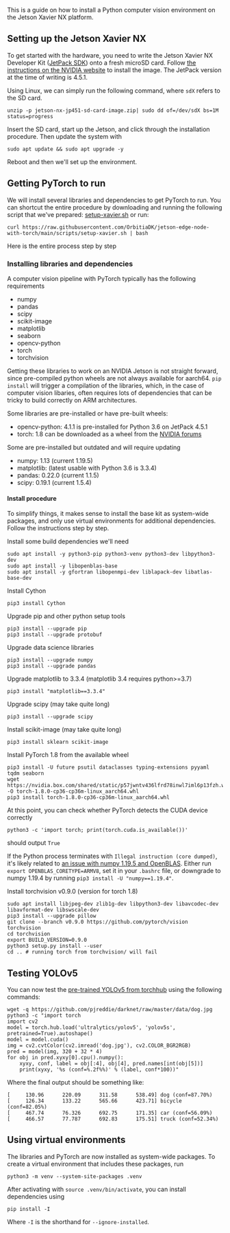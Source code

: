 This is a guide on how to install a Python computer vision environment on the Jetson Xavier NX platform.

## Setting up the Jetson Xavier NX

To get started with the hardware, you need to write the Jetson Xavier NX Developer Kit ([JetPack SDK](https://developer.nvidia.com/embedded/jetpack)) onto a fresh microSD card.
Follow [the instructions on the NVIDIA website](https://developer.nvidia.com/embedded/learn/get-started-jetson-xavier-nx-devkit) to install the image.
The JetPack version at the time of writing is 4.5.1.


Using Linux, we can simply run the following command, where `sdX` refers to the SD card.

	unzip -p jetson-nx-jp451-sd-card-image.zip| sudo dd of=/dev/sdX bs=1M status=progress

Insert the SD card, start up the Jetson, and click through the installation procedure.
Then update the system with

	sudo apt update && sudo apt upgrade -y

Reboot and then we'll set up the environment.

## Getting PyTorch to run

We will install several libraries and dependencies to get PyTorch to run.
You can shortcut the entire procedure by downloading and running the following script that we've prepared: [setup-xavier.sh](https://github.com/cognitivexr/edge-node/blob/main/scripts/setup-xavier.sh) or run:

	curl https://raw.githubusercontent.com/OrbitiaDK/jetson-edge-node-with-torch/main/scripts/setup-xavier.sh | bash

Here is the entire process step by step

### Installing libraries and dependencies

A computer vision pipeline with PyTorch typically has the following requirements

* numpy
* pandas
* scipy
* scikit-image
* matplotlib
* seaborn
* opencv-python
* torch
* torchvision

Getting these libraries to work on an NVIDIA Jetson is not straight forward, since pre-compiled python wheels are not always available for aarch64. `pip install` will trigger a compilation of the libraries, which, in the case of computer vision libaries, often requires lots of dependencies that can be tricky to build correctly on ARM architectures.

Some libraries are pre-installed or have pre-built wheels:
* opencv-python: 4.1.1 is pre-installed for Python 3.6 on JetPack 4.5.1
* torch: 1.8 can be downloaded as a wheel from the [NVIDIA forums](https://forums.developer.nvidia.com/t/pytorch-for-jetson-version-1-8-0-now-available/72048)

Some are pre-installed but outdated and will require updating

* numpy: 1.13 (current 1.19.5)
* matplotlib: (latest usable with Python 3.6 is 3.3.4)
* pandas: 0.22.0 (current 1.1.5)
* scipy: 0.19.1 (current 1.5.4)

#### Install procedure

To simplify things, it makes sense to install the base kit as system-wide packages, and only use virtual environments for additional dependencies. 
Follow the instructions step by step.

Install some build dependencies we'll need

	sudo apt install -y python3-pip python3-venv python3-dev libpython3-dev
	sudo apt install -y libopenblas-base
	sudo apt install -y gfortran libopenmpi-dev liblapack-dev libatlas-base-dev

Install Cython

	pip3 install Cython

Upgrade pip and other python setup tools

	pip3 install --upgrade pip
	pip3 install --upgrade protobuf

Upgrade data science libraries

	pip3 install --upgrade numpy
	pip3 install --upgrade pandas

Upgrade matplotlib to 3.3.4 (matplotlib 3.4 requires python>=3.7)

	pip3 install "matplotlib==3.3.4"

Upgrade scipy (may take quite long)

	pip3 install --upgrade scipy

Install scikit-image (may take quite long)

	pip3 install sklearn scikit-image


Install PyTorch 1.8 from the available wheel

	pip3 install -U future psutil dataclasses typing-extensions pyyaml tqdm seaborn
	wget https://nvidia.box.com/shared/static/p57jwntv436lfrd78inwl7iml6p13fzh.whl -O torch-1.8.0-cp36-cp36m-linux_aarch64.whl 
	pip3 install torch-1.8.0-cp36-cp36m-linux_aarch64.whl

At this point, you can check whether PyTorch detects the CUDA device correctly

	python3 -c 'import torch; print(torch.cuda.is_available())'

should output `True`

If the Python process terminates with `Illegal instruction (core dumped)`, it's likely related to [an issue with numpy 1.19.5 and OpenBLAS](https://github.com/numpy/numpy/issues/18131). Either run `export OPENBLAS_CORETYPE=ARMV8`, set it in your `.bashrc` file, or downgrade to numpy 1.19.4 by running `pip3 install -U "numpy==1.19.4"`.

Install torchvision v0.9.0 (version for torch 1.8)

	sudo apt install libjpeg-dev zlib1g-dev libpython3-dev libavcodec-dev libavformat-dev libswscale-dev
	pip3 install --upgrade pillow 
	git clone --branch v0.9.0 https://github.com/pytorch/vision torchvision
	cd torchvision
	export BUILD_VERSION=0.9.0
	python3 setup.py install --user
	cd .. # running torch from torchvision/ will fail

## Testing YOLOv5

You can now test the [pre-trained YOLOv5 from torchhub](https://pytorch.org/hub/ultralytics_yolov5/) using the following commands:

	wget -q https://github.com/pjreddie/darknet/raw/master/data/dog.jpg
	python3 -c "import torch
	import cv2
	model = torch.hub.load('ultralytics/yolov5', 'yolov5s', pretrained=True).autoshape()
	model = model.cuda()
	img = cv2.cvtColor(cv2.imread('dog.jpg'), cv2.COLOR_BGR2RGB)
	pred = model(img, 320 + 32 * 4)
	for obj in pred.xyxy[0].cpu().numpy():
	    xyxy, conf, label = obj[:4], obj[4], pred.names[int(obj[5])]
	    print(xyxy, '%s (conf=%.2f%%)' % (label, conf*100))"

Where the final output should be something like:

	[     130.96      220.09      311.58      538.49] dog (conf=87.70%)
	[     126.34      133.22      565.66      423.71] bicycle (conf=82.05%)
	[     467.74      76.326      692.75      171.35] car (conf=56.09%)
	[     466.57      77.787      692.83      175.51] truck (conf=52.34%)


## Using virtual environments

The libraries and PyTorch are now installed as system-wide packages. To create a virtual environment that includes these packages, run

	python3 -m venv --system-site-packages .venv

After activating with `source .venv/bin/activate`, you can install dependencies using

	pip install -I

Where `-I` is the shorthand for `--ignore-installed`.

